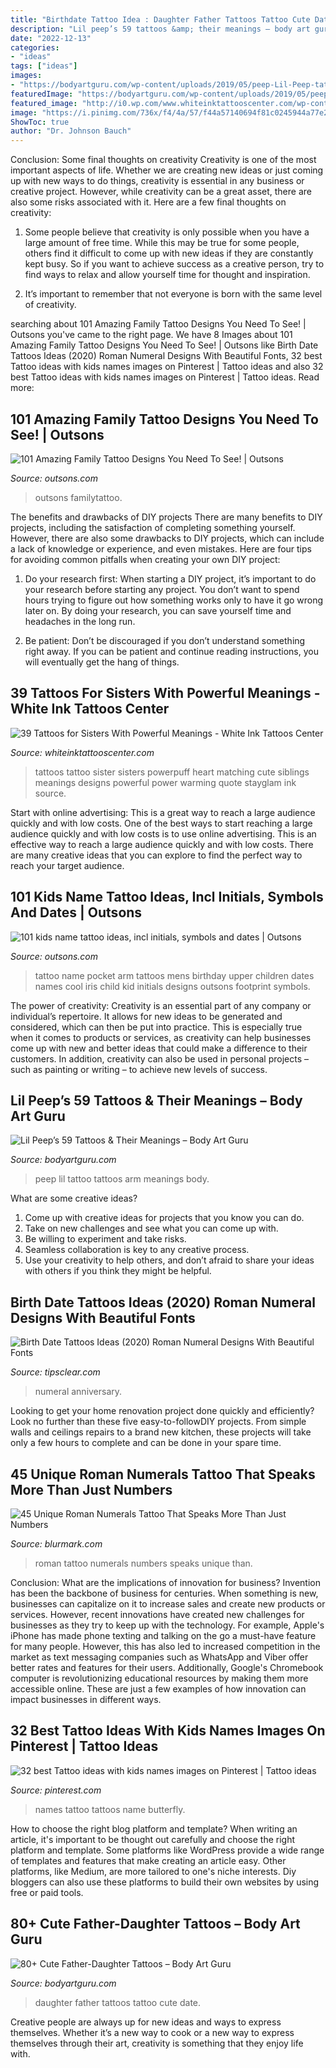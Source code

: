 ```yaml
---
title: "Birthdate Tattoo Idea : Daughter Father Tattoos Tattoo Cute Date"
description: "Lil peep’s 59 tattoos &amp; their meanings – body art guru"
date: "2022-12-13"
categories:
- "ideas"
tags: ["ideas"]
images:
- "https://bodyartguru.com/wp-content/uploads/2019/05/peep-Lil-Peep-tattoo.jpg"
featuredImage: "https://bodyartguru.com/wp-content/uploads/2019/05/peep-Lil-Peep-tattoo.jpg"
featured_image: "http://i0.wp.com/www.whiteinktattooscenter.com/wp-content/uploads/2016/12/powerpuff-girls-sister-tattoo-art.jpg?fit=620%2C620"
image: "https://i.pinimg.com/736x/f4/4a/57/f44a57140694f81c0245944a77e2a9c0--butterfly-tattoos-with-names-tattoos-with-kids-names.jpg"
ShowToc: true
author: "Dr. Johnson Bauch"
---
```



Conclusion: Some final thoughts on creativity
Creativity is one of the most important aspects of life. Whether we are creating new ideas or just coming up with new ways to do things, creativity is essential in any business or creative project. However, while creativity can be a great asset, there are also some risks associated with it. Here are a few final thoughts on creativity: 
1. Some people believe that creativity is only possible when you have a large amount of free time. While this may be true for some people, others find it difficult to come up with new ideas if they are constantly kept busy. So if you want to achieve success as a creative person, try to find ways to relax and allow yourself time for thought and inspiration. 

2. It’s important to remember that not everyone is born with the same level of creativity.

	

		
searching about 101 Amazing Family Tattoo Designs You Need To See! | Outsons you've came to the right page. We have 8 Images about 101 Amazing Family Tattoo Designs You Need To See! | Outsons like Birth Date Tattoos Ideas (2020) Roman Numeral Designs With Beautiful Fonts, 32 best Tattoo ideas with kids names images on Pinterest | Tattoo ideas and also 32 best Tattoo ideas with kids names images on Pinterest | Tattoo ideas. Read more:
		
    
## 101 Amazing Family Tattoo Designs You Need To See! | Outsons

<img loading=lazy src="https://outsons.com/wp-content/uploads/2019/12/2019-12-29-03.59.26-2209082412709650928_familytattoo-1024x1024.jpg" onerror="this.onerror=null;this.src='https://tse3.mm.bing.net/th?id=OIP.DW_BUqZ5XT3z9pzkl_o8TwHaHa&amp;pid=15.1';" alt="101 Amazing Family Tattoo Designs You Need To See! | Outsons">

_Source: outsons.com_

>outsons familytattoo. 

	

The benefits and drawbacks of DIY projects
There are many benefits to DIY projects, including the satisfaction of completing something yourself. However, there are also some drawbacks to DIY projects, which can include a lack of knowledge or experience, and even mistakes. Here are four tips for avoiding common pitfalls when creating your own DIY project:
1. Do your research first: When starting a DIY project, it’s important to do your research before starting any project. You don’t want to spend hours trying to figure out how something works only to have it go wrong later on. By doing your research, you can save yourself time and headaches in the long run.

2. Be patient: Don’t be discouraged if you don’t understand something right away. If you can be patient and continue reading instructions, you will eventually get the hang of things.

    
## 39 Tattoos For Sisters With Powerful Meanings - White Ink Tattoos Center

<img loading=lazy src="http://i0.wp.com/www.whiteinktattooscenter.com/wp-content/uploads/2016/12/powerpuff-girls-sister-tattoo-art.jpg?fit=620%2C620" onerror="this.onerror=null;this.src='https://tse1.mm.bing.net/th?id=OIP.Ylg4HBHVErqXmb28JSt2iQHaHa&amp;pid=15.1';" alt="39 Tattoos for Sisters With Powerful Meanings - White Ink Tattoos Center">

_Source: whiteinktattooscenter.com_

>tattoos tattoo sister sisters powerpuff heart matching cute siblings meanings designs powerful power warming quote stayglam ink source. 

	

Start with online advertising: This is a great way to reach a large audience quickly and with low costs.
One of the best ways to start reaching a large audience quickly and with low costs is to use online advertising. This is an effective way to reach a large audience quickly and with low costs. There are many creative ideas that you can explore to find the perfect way to reach your target audience.

    
## 101 Kids Name Tattoo Ideas, Incl Initials, Symbols And Dates | Outsons

<img loading=lazy src="https://outsons.com/wp-content/uploads/2018/09/kids-name-iris-pocket-watch-with-calender-birthday-mens-upper-arm-tattoo.jpg" onerror="this.onerror=null;this.src='https://tse3.mm.bing.net/th?id=OIP._SA7Bdmo2HhWerMmhfBt1gHaHa&amp;pid=15.1';" alt="101 kids name tattoo ideas, incl initials, symbols and dates | Outsons">

_Source: outsons.com_

>tattoo name pocket arm tattoos mens birthday upper children dates names cool iris child kid initials designs outsons footprint symbols. 

	

The power of creativity:
Creativity is an essential part of any company or individual’s repertoire. It allows for new ideas to be generated and considered, which can then be put into practice. This is especially true when it comes to products or services, as creativity can help businesses come up with new and better ideas that could make a difference to their customers. In addition, creativity can also be used in personal projects – such as painting or writing – to achieve new levels of success.

    
## Lil Peep’s 59 Tattoos &amp; Their Meanings – Body Art Guru

<img loading=lazy src="https://bodyartguru.com/wp-content/uploads/2019/05/peep-Lil-Peep-tattoo.jpg" onerror="this.onerror=null;this.src='https://tse2.mm.bing.net/th?id=OIP.a8RrL192gdeBAmHd9jyCpwHaKs&amp;pid=15.1';" alt="Lil Peep’s 59 Tattoos &amp; Their Meanings – Body Art Guru">

_Source: bodyartguru.com_

>peep lil tattoo tattoos arm meanings body. 

	

What are some creative ideas?
1. Come up with creative ideas for projects that you know you can do.
2. Take on new challenges and see what you can come up with. 
3. Be willing to experiment and take risks. 
4. Seamless collaboration is key to any creative process. 
5. Use your creativity to help others, and don’t afraid to share your ideas with others if you think they might be helpful.

    
## Birth Date Tattoos Ideas (2020) Roman Numeral Designs With Beautiful Fonts

<img loading=lazy src="https://www.tipsclear.com/wp-content/uploads/2020/08/1596385872_692_250-Birth-Date-Tattoos-Ideas-2020-Roman-Numeral-Designs-With.jpg" onerror="this.onerror=null;this.src='https://tse4.mm.bing.net/th?id=OIP.7Xw3vkwyz7qVkDewcnhlYgHaG6&amp;pid=15.1';" alt="Birth Date Tattoos Ideas (2020) Roman Numeral Designs With Beautiful Fonts">

_Source: tipsclear.com_

>numeral anniversary. 

	

Looking to get your home renovation project done quickly and efficiently? Look no further than these five easy-to-followDIY projects. From simple walls and ceilings repairs to a brand new kitchen, these projects will take only a few hours to complete and can be done in your spare time.

    
## 45 Unique Roman Numerals Tattoo That Speaks More Than Just Numbers

<img loading=lazy src="http://www.blurmark.com/wp-content/uploads/2017/06/Beautiful-Roman-Numerals-Tattoo.jpg" onerror="this.onerror=null;this.src='https://tse3.mm.bing.net/th?id=OIP.tLi8qGr2FNGcBt4T5wPKKAHaFj&amp;pid=15.1';" alt="45 Unique Roman Numerals Tattoo That Speaks More Than Just Numbers">

_Source: blurmark.com_

>roman tattoo numerals numbers speaks unique than. 

	

Conclusion: What are the implications of innovation for business?
Invention has been the backbone of business for centuries. When something is new, businesses can capitalize on it to increase sales and create new products or services. However, recent innovations have created new challenges for businesses as they try to keep up with the technology. For example, Apple's iPhone has made phone texting and talking on the go a must-have feature for many people. However, this has also led to increased competition in the market as text messaging companies such as WhatsApp and Viber offer better rates and features for their users. Additionally, Google's Chromebook computer is revolutionizing educational resources by making them more accessible online. These are just a few examples of how innovation can impact businesses in different ways.

    
## 32 Best Tattoo Ideas With Kids Names Images On Pinterest | Tattoo Ideas

<img loading=lazy src="https://i.pinimg.com/736x/f4/4a/57/f44a57140694f81c0245944a77e2a9c0--butterfly-tattoos-with-names-tattoos-with-kids-names.jpg" onerror="this.onerror=null;this.src='https://tse3.mm.bing.net/th?id=OIP.QNPlCrzWrCvM9ooACj989wHaLH&amp;pid=15.1';" alt="32 best Tattoo ideas with kids names images on Pinterest | Tattoo ideas">

_Source: pinterest.com_

>names tattoo tattoos name butterfly. 

	

How to choose the right blog platform and template?
When writing an article, it's important to be thought out carefully and choose the right platform and template. Some platforms like WordPress provide a wide range of templates and features that make creating an article easy. Other platforms, like Medium, are more tailored to one's niche interests. Diy bloggers can also use these platforms to build their own websites by using free or paid tools.

    
## 80+ Cute Father-Daughter Tattoos – Body Art Guru

<img loading=lazy src="https://bodyartguru.com/wp-content/uploads/2019/12/father-daughter-tattoos-67.jpg" onerror="this.onerror=null;this.src='https://tse3.mm.bing.net/th?id=OIP.JJF45kYMoMzORbONglmhCwHaHa&amp;pid=15.1';" alt="80+ Cute Father-Daughter Tattoos – Body Art Guru">

_Source: bodyartguru.com_

>daughter father tattoos tattoo cute date. 

	

Creative people are always up for new ideas and ways to express themselves. Whether it’s a new way to cook or a new way to express themselves through their art, creativity is something that they enjoy life with.


